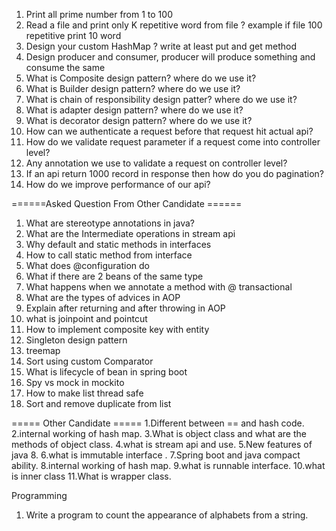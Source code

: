 1. Print all prime number from 1 to 100
2. Read a file and print only K repetitive word from file ? example if file 100 repetitive print 10 word
3. Design your custom HashMap ? write at least put and get method
4. Design producer and consumer, producer will produce something and consume the same
5. What is Composite design pattern? where do we use it?
6. What is Builder design pattern? where do we use it?
7. What is chain of responsibility design patter? where do we use it?
8. What is adapter design pattern? where do we use it?
9. What is decorator design pattern? where do we use it?
10. How can we authenticate a request before that request hit actual api?
11. How do we validate request parameter if a request come into controller level?
12. Any annotation we use to validate a request on controller level?
13. If an api return 1000 record in response then how do you do pagination?
14. How do we improve performance of our api?



======Asked Question From Other Candidate ======

1. What are stereotype annotations in java?
2. What are the Intermediate operations in stream api
3. Why default and static methods in interfaces
4. How to call static method from interface
5. What does @configuration do
6. What if there are 2 beans of the same type
7. What happens when we annotate a method with @ transactional
8. What are the types of advices in AOP
9. Explain after returning and after throwing in AOP
10. what is joinpoint and pointcut
11. How to implement composite key with entity
12. Singleton design pattern
13. treemap
14. Sort using custom Comparator
15. What is lifecycle of bean in spring boot
16. Spy vs mock in mockito
17. How to make list thread safe
18. Sort and remove duplicate from list


===== Other Candidate =====
1.Different between == and hash code.
2.internal working of hash map.
3.What is object class and what are the methods of object class.
4.what is stream api and use.
5.New features of java 8.
6.what is immutable interface .
7.Spring boot and java compact ability.
8.internal working of hash map.
9.what is runnable interface.
10.what is inner class
11.What is wrapper class.


Programming
1. Write a program to count the appearance of alphabets from a string.